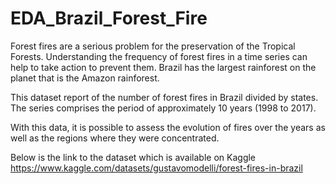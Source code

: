 # EDA_Brazil_Forest_Fire

Forest fires are a serious problem for the preservation of the Tropical Forests. Understanding the frequency of forest fires in a time series can help to take action to prevent them.
Brazil has the largest rainforest on the planet that is the Amazon rainforest.

This dataset report of the number of forest fires in Brazil divided by states. The series comprises the period of approximately 10 years (1998 to 2017).

With this data, it is possible to assess the evolution of fires over the years as well as the regions where they were concentrated.

Below is the link to the dataset which is available on Kaggle
https://www.kaggle.com/datasets/gustavomodelli/forest-fires-in-brazil
